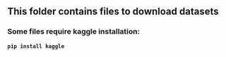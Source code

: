 ## This folder contains files to download datasets

### Some files require kaggle installation:<b>
```bash
pip install kaggle
```
